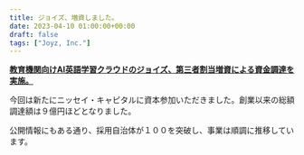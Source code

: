```yaml
---
title: ジョイズ、増資しました。
date: 2023-04-10 01:00:00+00:00
draft: false
tags: ["Joyz, Inc."]
---
```


**[教育機関向けAI英語学習クラウドのジョイズ、第三者割当増資による資金調達を実施。](https://prtimes.jp/main/html/rd/p/000000022.000017644.html)**

今回は新たにニッセイ・キャピタルに資本参加いただきました。創業以来の総額調達額は９億円ほどとなりました。

公開情報にもある通り、採用自治体が１００を突破し、事業は順調に推移しています。
